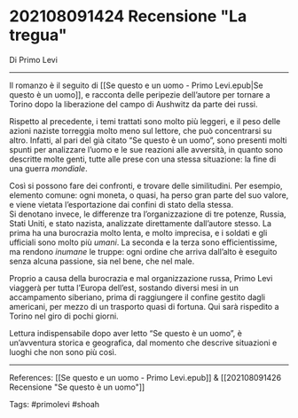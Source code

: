 # 202108091424 Recensione "La tregua"
Di Primo Levi

---

Il romanzo è il seguito di [[Se questo e un uomo - Primo Levi.epub|Se questo è un uomo]], e racconta delle peripezie dell’autore per tornare a Torino dopo la liberazione del campo di Aushwitz da parte dei russi.

Rispetto al precedente, i temi trattati sono molto più leggeri, e il peso delle azioni naziste torreggia molto meno sul lettore, che può concentrarsi su altro. Infatti, al pari del già citato “Se questo è un uomo”, sono presenti molti spunti per analizzare l’uomo e le sue reazioni alle avversità, in quanto sono descritte molte genti, tutte alle prese con una stessa situazione: la fine di una guerra _mondiale_.

Così si possono fare dei confronti, e trovare delle similitudini. Per esempio, elemento comune: ogni moneta, o quasi, ha perso gran parte del suo valore, e viene vietata l’esportazione dai confini di stato della stessa.  
Si denotano invece, le differenze tra l’organizzazione di tre potenze, Russia, Stati Uniti, e stato nazista, analizzate direttamente dall’autore stesso. La prima ha una burocrazia molto lenta, e molto imprecisa, e i soldati e gli ufficiali sono molto più _umani_. La seconda e la terza sono efficientissime, ma rendono _inumane_ le truppe: ogni ordine che arriva dall’alto è eseguito senza alcuna passione, sia nel bene, che nel male.

Proprio a causa della burocrazia e mal organizzazione russa, Primo Levi viaggerà per tutta l’Europa dell’est, sostando diversi mesi in un accampamento siberiano, prima di raggiungere il confine gestito dagli americani, per mezzo di un trasporto quasi di fortuna. Qui sarà rispedito a Torino nel giro di pochi giorni.

Lettura indispensabile dopo aver letto “Se questo è un uomo”, è un’avventura storica e geografica, dal momento che descrive situazioni e luoghi che non sono più così.

---

References:
	[[Se questo e un uomo - Primo Levi.epub]] & [[202108091426 Recensione "Se questo è un uomo"]]

Tags:
	#primolevi
	#shoah